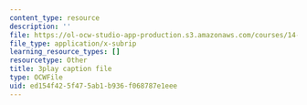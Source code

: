 ```yaml
---
content_type: resource
description: ''
file: https://ol-ocw-studio-app-production.s3.amazonaws.com/courses/14-01sc-principles-of-microeconomics-fall-2011/ed154f425f475ab1b936f068787e1eee_zFIB8-30YhA.vtt
file_type: application/x-subrip
learning_resource_types: []
resourcetype: Other
title: 3play caption file
type: OCWFile
uid: ed154f42-5f47-5ab1-b936-f068787e1eee
---
```

